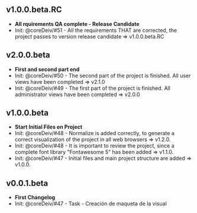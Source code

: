 ## v1.0.0.beta.RC
- **All rquirements QA complete - Release Candidate**
- Init: @coreDeiv/#51 - All the requirements THAT are corrected, the project passes to version release candidate    =>    v1.0.0.beta.RC

## v2.0.0.beta
- **First and second part end**
- Init: @coreDeiv/#50 - The second part of the project is finished. All user views have been completed    =>    v2.1.0
- Init: @coreDeiv/#49 - The first part of the project is finished. All administrator views have been completed    =>    v2.0.0

## v1.0.0.beta
- **Start Initial Files on Project**
- Init: @coreDeiv/#48 - Normalize is added correctly, to generate a correct visualization of the project in all web browsers    =>    v1.2.0.
- Init: @coreDeiv/#48 - It is important to review the project, since a complete font library "Fontawesome 5" has been added    =>    v1.1.0.
- Init: @coreDeiv/#47 - Initial files and main project structure are added    =>    v1.0.0.

## v0.0.1.beta
- **First Changelog**
- Init: @coreDeiv/#47 - Task - Creación de maqueta de la visual